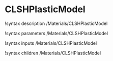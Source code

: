 <!-- MOOSE Documentation Stub: Remove this when content is added. -->

# CLSHPlasticModel
!syntax description /Materials/CLSHPlasticModel

!syntax parameters /Materials/CLSHPlasticModel

!syntax inputs /Materials/CLSHPlasticModel

!syntax children /Materials/CLSHPlasticModel
